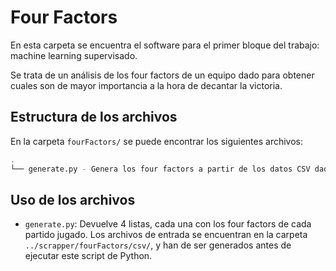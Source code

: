 # Four Factors

En esta carpeta se encuentra el software para el primer bloque del trabajo: machine learning supervisado. 

Se trata de un análisis de los four factors de un equipo dado para obtener cuales son de mayor importancia a la hora de decantar la victoria.

## Estructura de los archivos

En la carpeta `fourFactors/` se puede encontrar los siguientes archivos:

```bash
.
└── generate.py - Genera los four factors a partir de los datos CSV dados
```

## Uso de los archivos

- `generate.py`: Devuelve 4 listas, cada una con los four factors de cada partido jugado. Los archivos de entrada se encuentran en la carpeta `../scrapper/fourFactors/csv/`, y han de ser generados antes de ejecutar este script de Python.
